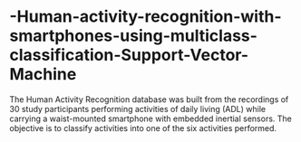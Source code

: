 # -Human-activity-recognition-with-smartphones-using-multiclass-classification-Support-Vector-Machine
The Human Activity Recognition database was built from the recordings of 30 study participants performing activities of daily living (ADL) while carrying a waist-mounted smartphone with embedded inertial sensors. The objective is to classify activities into one of the six activities performed.
